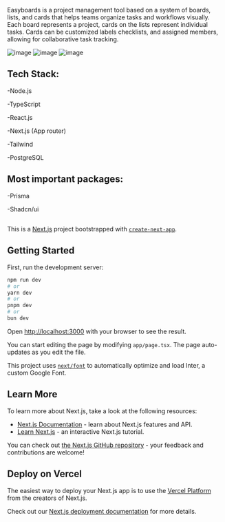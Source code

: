 Easyboards is a project management tool based on a system of boards, lists, and cards that helps teams organize tasks and workflows visually. Each board represents a project, cards on the lists represent individual tasks. Cards can be customized labels checklists, and assigned members, allowing for collaborative task tracking.

![image](https://github.com/user-attachments/assets/c4c8c84d-be1b-453e-a5d7-98a42bf78185)
![image](https://github.com/user-attachments/assets/1ff3f5f9-b803-4787-ae5b-99bb187ef3bc)
![image](https://github.com/user-attachments/assets/aa51cc99-7181-4b2e-b2a4-f664c91565cd)




## Tech Stack:

-Node.js

-TypeScript

-React.js

-Next.js (App router)

-Tailwind

-PostgreSQL



## Most important packages:

-Prisma

-Shadcn/ui
##


This is a [Next.js](https://nextjs.org/) project bootstrapped with [`create-next-app`](https://github.com/vercel/next.js/tree/canary/packages/create-next-app).

## Getting Started

First, run the development server:

```bash
npm run dev
# or
yarn dev
# or
pnpm dev
# or
bun dev
```

Open [http://localhost:3000](http://localhost:3000) with your browser to see the result.

You can start editing the page by modifying `app/page.tsx`. The page auto-updates as you edit the file.

This project uses [`next/font`](https://nextjs.org/docs/basic-features/font-optimization) to automatically optimize and load Inter, a custom Google Font.

## Learn More

To learn more about Next.js, take a look at the following resources:

- [Next.js Documentation](https://nextjs.org/docs) - learn about Next.js features and API.
- [Learn Next.js](https://nextjs.org/learn) - an interactive Next.js tutorial.

You can check out [the Next.js GitHub repository](https://github.com/vercel/next.js/) - your feedback and contributions are welcome!

## Deploy on Vercel

The easiest way to deploy your Next.js app is to use the [Vercel Platform](https://vercel.com/new?utm_medium=default-template&filter=next.js&utm_source=create-next-app&utm_campaign=create-next-app-readme) from the creators of Next.js.

Check out our [Next.js deployment documentation](https://nextjs.org/docs/deployment) for more details.
